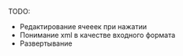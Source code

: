 TODO:
- Редактирование ячееек при нажатии
- Понимание xml в качестве входного формата
- Развертывание